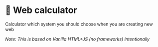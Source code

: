 # 🧮 Web calculator

Calculator which system you should choose when you are creating new web


*Note: This is based on Vanilla HTML+JS (no frameworks) intentionally*
